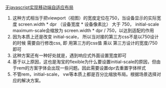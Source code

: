 [无javascript实现移动端自适应布局](width-750.html)

1. 这种方式相当于把viewport（视图）的宽度定位在750，当设备显示的实际宽度 screen.width * dpr （设备宽度 * 设备像素比） 大于 750， initial-scale maximum-scale会缩放为 screen.width * dpr / 750，以达到适配的作用
2. 因为本质上还是改变 initial-scale， 所以当对接的第三方css不是以750设计的时候 需要自行修改css, 即 用第三方的css值 乘以 第三方设计的宽度/750 即可
3. 这种方案还有一种好处就是，遇到响应式外面设置宽度即可
4. 基于以上原因，这也是淘宝的flexible为什么要设置initial-scale的原因，但由于rem的方案字体会出现一些问题。因此需要设置dpr去重置字体样式
5. 不管rem，initial-scale， vw等本质上都是百分比缩放布局。根据场景选择对应的解决方案。
